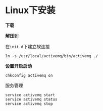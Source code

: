 # Linux下安装

**下载**

**解压**到

在`init.d`下建立软连接

```
ln -s /usr/local/activemq/bin/activemq ./
```

**设置开启启动**

`chkconfig activemq on`

服务管理

```
service activemq start
service activemq status
service activemq stop
```

